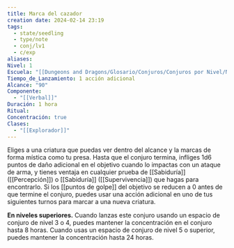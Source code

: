 ```yaml
---
title: Marca del cazador
creation date: 2024-02-14 23:19
tags:
  - state/seedling
  - type/note
  - conj/lv1
  - c/exp
aliases: 
Nivel: 1
Escuela: "[[Dungeons and Dragons/Glosario/Conjuros/Conjuros por Nivel/Nivel 4/Adivinación|Adivinación]]"
Tiempo_de_Lanzamiento: 1 acción adicional
Alcance: "90"
Componente:
  - "[[Verbal]]"
Duración: 1 hora
Ritual: 
Concentración: true
Clases:
  - "[[Explorador]]"
---
```

Eliges a una criatura que puedas ver dentro del alcance y la marcas de forma mística como tu presa. Hasta que el conjuro termina, infliges 1d6 puntos de daño adicional en el objetivo cuando lo impactas con un ataque de arma, y tienes ventaja en cualquier prueba de [[Sabiduría]] ([[Percepción]]) o [[Sabiduría]] ([[Supervivencia]]) que hagas para encontrarlo. Si los [[puntos de golpe]] del objetivo se reducen a 0 antes de que termine el conjuro, puedes usar una acción adicional en uno de tus siguientes turnos para marcar a una nueva criatura.

**En niveles superiores.** Cuando lanzas este conjuro usando un espacio de conjuro de nivel 3 o 4, puedes mantener la concentración en el conjuro hasta 8 horas. Cuando usas un espacio de conjuro de nivel 5 o superior, puedes mantener la concentración hasta 24 horas.